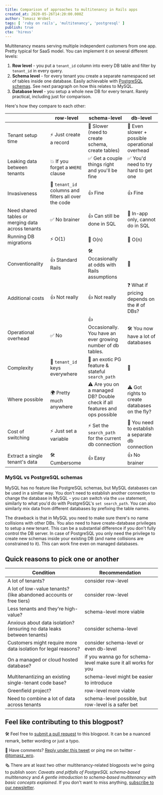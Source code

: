 ```yaml
---
title: Comparison of approaches to multitenancy in Rails apps
created_at: 2020-05-26T14:20:00.000Z
author: Tomasz Wróbel
tags: [ 'ruby on rails', 'multitenancy', 'postgresql' ]
publish: true
cta: 'hireus'
---
```


Multitenancy means serving multiple independent customers from one app. Pretty typical for SaaS model.
You can implement it on several different levels:

1. **Row level** - you put a `tenant_id` column into every DB table and filter by `tenant_id` in every query.
2. **Schema level** - for every tenant you create a separate namespaced set of tables inside one database. Easily achievable with [PostgreSQL schemas](https://www.postgresql.org/docs/9.1/ddl-schemas.html). See next paragraph on how this relates to MySQL.
3. **Database level** - you setup a whole new DB for every tenant. Rarely practical, including just for comparison.

Here's how they compare to each other:

|     | row-level | schema-level | db-level |
|-----|--------|------------|-----------|
| Tenant setup time | ⚡️ Just create a record | 🐢 Slower (need to create schema, create tables) | 🐌 Even slower + possible operational overhead |
| Leaking data between tenants | 💥 If you forget a `WHERE` clause | ✅ Get a couple things right and you'll be fine | ✅ You'd need to try hard to get one |
| Invasiveness | 🍝 `tenant_id` columns and filters all over the code | 👍 Fine | 👍 Fine |
| Need shared tables or merging data across tenants | ✅ No brainer | 👍 Can still be done in SQL | 🚫 In-app only, cannot do in SQL |
| Running DB migrations | ⚡️ O(1) | 🐢 O(n) | 🐌 O(n) |
| Conventionality | 👍 Standard Rails | 🛠 Occasionally at odds with Rails assumptions | 🤔 |
| Additional costs | 👍 Not really | 👍 Not really | ❓ What if pricing depends on the # of DBs? |
| Operational overhead | ✅ No | 👍 Occasionally. You have an ever growing number of db tables. | 🛠 You now have a lot of databases |
| Complexity | 🍝 `tenant_id` keys everywhere | 🌴 an exotic PG feature & stateful `search_path` | 🤔 |
| Where possible | 🌍 Pretty much anywhere | ⚠️ Are you on a managed DB? Double check if all features and ops possible | ⚠️ Got rights to create databases on the fly? |
| Cost of switching | ⚡️ Just set a variable | ⚡️ Set the `search_path` for the current db connection | 🐢 You need to establish a separate db connection |
| Extract a single tenant's data | 🛠 Cumbersome | 👍 Easy | 👍 No brainer |

### MySQL vs PostgreSQL schemas

MySQL has no feature like PostgreSQL schemas, but MySQL databases can be used in a similar way. You don't need to establish another connection to change the database in MySQL - you can switch via the `use` statement, similarly to what you'd do with PostgreSQL's `set search_path`. You can also similarly mix data from different databases by prefixing the table names.

The drawback is that in MySQL you need to make sure there's no name collisions with other DBs. You also need to have create-database privileges to setup a new tenant. This can be a substantial difference if you don't fully control the DB server. In case of PostgreSQL you only need the privilege to create new schemas inside your existing DB (and name collisions are constrained to it). This can work fine even on managed databases.

## Quick reasons to pick one or another

| Condition | Recommendation |
| --- | --- |
| A lot of tenants? | consider row-level |
| A lot of low-value tenants? (like abandoned accounts or free tiers) | consider row-level |
| Less tenants and they're high-value? | schema-level more viable |
| Anxious about data isolation? (ensuring no data leaks between tenants) | consider schema-level |
| Customers might require more data isolation for legal reasons? | consider schema-level or even db-level |
| On a managed or cloud hosted database? | if you wanna go for schema-level make sure it all works for you |
| Multitenantizing an existing single-tenant code base? | schema-level might be easier to introduce |
| Greenfield project? | row-level more viable |
| Need to combine a lot of data across tenants | schema-level possible, but row-level is a safer bet |

## Feel like contributing to this blogpost?

🛠 Feel free to [submit a pull request](https://github.com/arkency/posts/edit/master/posts/2020-05-12-comparison-of-approaches-to-multitenancy-in-rails-apps.md) to this blogpost. It can be a nuanced remark, better wording or just a typo.

💬 Have comments? [Reply under this tweet](https://twitter.com/tomasz_wro/status/1265289214960308224) or ping me on twitter - [@tomasz_wro](https://twitter.com/tomasz_wro). 

🗞 There are at least two other multitenancy-related blogposts we're going to publish soon: _Caveats and pitfalls of PostgreSQL schema-based multitenancy_ and _A gentle introduction to schema-based multitenancy with basic concepts explained_. If you don't want to miss anything, [subscribe to our newsletter](https://arkency.com/newsletter/).

